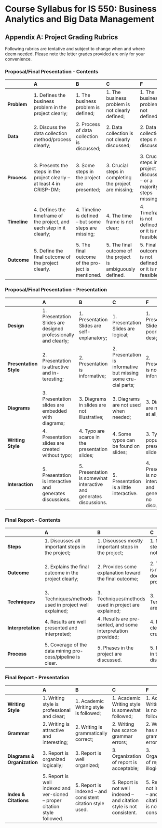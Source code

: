 # Course Syllabus for IS 550: Business Analytics and Big Data Management
## Appendix A: Project Grading Rubrics

Following rubrics are tentative and subject to change when and where deem needed. 
Please note the letter grades provided are only for your convenience.

### Proposal/Final Presentation - Contents 
| | A | B | C | F |
:--- | :--- | :--- | :--- | :--- 
| __Problem__ | 1.	Defines the business problem in the project clearly; | 1.	The business problem is defined; | 1.	The business problem is not clearly defined; | 1.	The business problem is not defined; | 
| __Data__ | 2.	Discuss the data collection method/process clearly; | 2.	Process of data collection is discussed; | 2.	Data collection is not clearly discussed; | 2.	Data collection steps not discussed; |
| __Process__ | 3.	Presents the steps in the project clearly – at least 4 in CRISP-DM; | 3.	Some steps in the project are presented; | 3.	Crucial steps in completing the project are missing; | 3.	Crucial steps in project not discussed – or a majority of steps missing; |
| __Timeline__ | 4.	Defines the timeframe of the project, and each step in it clearly; | 4.	Timeline is defined – but some steps are missing; | 4.	The time frame is not clear; | 4.	Timeframe is not defined – or it is not feasible; |
| __Outcome__ | 5.	Define the final outcome of the project clearly. | 5.	The final outcome of the pro-ject is mentioned. | 5.	The final outcome of the project is ambiguously defined. | 5.	Final outcome is not defined – or it is not feasible. |

### Proposal/Final Presentation - Presentation
| | A | B | C | F |
:--- | :--- | :--- | :--- | :--- 
| __Design__ | 1.	Presentation Slides are designed professionally and clearly; | 1.	Presentation Slides are self-explanatory; | 1.	Presentation Slides are logical; | 1.	Presentation Slides are poorly designed; |
| __Presentation Style__ | 2.	Presentation is attractive and in-teresting; | 2.	Presentation is informative; | 2.	Presentation is informative but missing some cru-cial parts; | 2.	Presentation is not informative; |
| __Diagrams__ | 3.	Presentation slides are embedded with diagrams; | 3.	Diagrams in slides are not illustrative; | 3.	Diagrams are not used when needed; | 3. Diagrams are not used at all; |
| __Writing Style__ | 4.	Presentation slides are created without typo; | 4.	Typo are scarce in the presentation slides; | 4.	Some typos can be found on slides; | 3.	Typos are popular in presentation slides; |
| __Interaction__ | 5.	Presentation is interactive and generates discussions. | 5.	Presentation is  somewhat interactive and generates discussions. | 5.	Presentation is  a little interactive. | 4.	Presentation is  not interactive and generates no discussions. |

### Final Report - Contents 
| | A | B | C | F |
:--- | :--- | :--- | :--- | :--- 
| __Steps__ | 1.	Discusses all important steps in the project; | 1.	Discusses mostly important steps in the project; | 1.	Some important steps in project are not discussed; | 1.	Some important steps in project are not discussed; |
| __Outcome__ | 2.	Explains the final outcome in the project clearly; | 2.	Provides some explanation toward the final outcome; | 2.	The final outcome is not explained, or does not match the proposal; | 2.	The final out-come is not explained, or does not match the proposal; |
| __Techniques__ | 3.	Techniques/methods used in project well explained; | 3.	Techniques/methods used in project are explained; | 3.	Techniques/methods are not explained; | 3.	Techniques/methods are not ex-plained; |
| __Interpretation__ | 4.	Results are well presented and interpreted; | 4.	Results are pre-sented, and some interpretation provided; | 4.	Results are not clear or missing crucial parts; | 4.	Results are not presented; |
| __Process__ | 5.	Coverage of the data mining pro-cess/pipeline is clear. | 5.	Phases in the project are discussed. | 5.	Important phase in the pipeline is not discussed. | 5.	The analytical pipeline is flawed. |

### Final Report - Presentation
| | A | B | C | F |
:--- | :--- | :--- | :--- | :--- 
| __Writing Style__ | 1.	Writing style is professional and clear; | 1.	Academic Writing style is followed; | 1.	Academic Writing style is somewhat followed; | 1.	Academic Writing style is not followed; |
| __Grammar__ | 2.	Writing is attractive and interesting; | 2.	Writing is grammatically correct; | 2.	Writing has scarce grammar errors; | 2.	Writing has some grammar errors; |
| __Diagrams & Organization__ | 3.	Report is organized logically; | 3.	Report is well organized; | 3.	Organization of report is acceptable; | 3.	Organization of report is illogical; |
| __Index & Citations__ | 5.	Report is well indexed and ver-sioned – proper citation style followed. | 5.	Report is indexed – and consistent citation style used. | 5.	Report is not well indexed – and citation style is not consistent. | 5.	Report is not indexed – and citation style is not consistent. |
